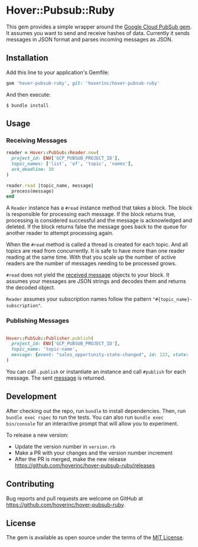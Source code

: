 # Hover::Pubsub::Ruby

This gem provides a simple wrapper around the [Google Cloud PubSub gem](https://github.com/googleapis/google-cloud-ruby/tree/master/google-cloud-pubsub). It assumes you want to send and receive hashes of data. Currently it sends messages in JSON format and parses incoming messages as JSON.

## Installation

Add this line to your application's Gemfile:

```ruby
gem 'hover-pubsub-ruby', git: 'hoverinc/hover-pubsub-ruby'
```

And then execute:

    $ bundle install

## Usage

### Receiving Messages

```ruby
reader = Hover::PubSub::Reader.new(
  project_id: ENV['GCP_PUBSUB_PROJECT_ID'],
  topic_names: ['list', 'of', 'topic', 'names'],
  ack_deadline: 30
)

reader.read |topic_name, message|
  process(message)
end
```

A `Reader` instance has a `#read` instance method that takes a block. The block is responsible for processing each message. If the block returns true, processing is considered successful and the message is acknowledged and deleted. If the block returns false the message goes back to the queue for another reader to attempt processing again. 

When the `#read` method is called a thread is created for each topic. And all topics are read from concurrently. It is safe to have more than one reader reading at the same time. With that you scale up the number of active readers are the number of messages needing to be processed grows.

`#read` does not yield the [received message](https://googleapis.dev/ruby/google-cloud-pubsub/latest/Google/Cloud/PubSub/ReceivedMessage.html) objects to your block. It assumes your messages are JSON strings and decodes them and returns the decoded object. 

`Reader` assumes your subscription names follow the pattern `"#{topic_name}-subscription"`.


### Publishing Messages

```ruby

Hover::PubSub::Publisher.publish(
  project_id: ENV['GCP_PUBSUB_PROJECT_ID'],
  topic_name: 'topic-name',
  message: {event: "sales_opportunity-state-changed", id: 123, state: 'sold'}
)
```

You can call `.publish` or instantiate an instance and call `#publish` for each message. The sent [message](https://googleapis.dev/ruby/google-cloud-pubsub/latest/Google/Cloud/PubSub/Message.html) is returned. 


## Development

After checking out the repo, run `bundle` to install dependencies. Then, run `bundle exec rspec` to run the tests. You can also run `bundle exec bin/console` for an interactive prompt that will allow you to experiment.

To release a new version:

- Update the version number in `version.rb`
- Make a PR with your changes and the version number increment
- After the PR is merged, make the new release https://github.com/hoverinc/hover-pubsub-ruby/releases

## Contributing

Bug reports and pull requests are welcome on GitHub at https://github.com/hoverinc/hover-pubsub-ruby.


## License

The gem is available as open source under the terms of the [MIT License](https://opensource.org/licenses/MIT).
